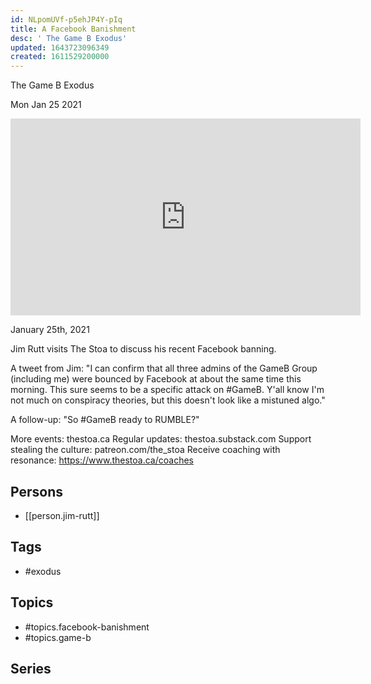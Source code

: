 ```yaml
---
id: NLpomUVf-p5ehJP4Y-pIq
title: A Facebook Banishment
desc: ' The Game B Exodus'
updated: 1643723096349
created: 1611529200000
---
```



 The Game B Exodus

Mon Jan 25 2021

<iframe width="560" height="315" src="https://www.youtube.com/embed/chxH6zcINlI" title="A Facebook Banishment: The Game B Exodus w/ Jim Rutt" frameborder="0" allow="accelerometer; autoplay; clipboard-write; encrypted-media; gyroscope; picture-in-picture" allowfullscreen ></iframe>

January 25th, 2021

Jim Rutt visits The Stoa to discuss his recent Facebook banning.

A tweet from Jim: "I can confirm that all three admins of the GameB Group (including me) were bounced by Facebook at about the same time this morning. This sure seems to be a specific attack on #GameB. Y'all know I'm not much on conspiracy theories, but this doesn't look like a mistuned algo."

A follow-up: "So #GameB ready to RUMBLE?"

More events: thestoa.ca
Regular updates: thestoa.substack.com
Support stealing the culture: patreon.com/the_stoa
Receive coaching with resonance: https://www.thestoa.ca/coaches

## Persons

- [[person.jim-rutt]]

## Tags

- #exodus

## Topics

- #topics.facebook-banishment
- #topics.game-b

## Series



